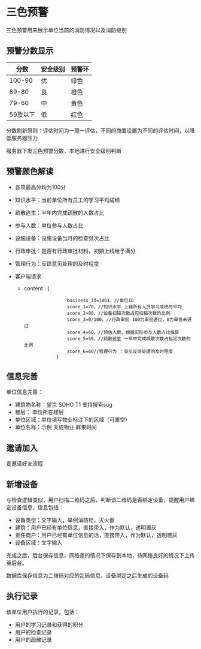# 三色预警

三色预警用来展示单位当前的消防情况以及消防级别

## 预警分数显示

| 分数     | 安全级别 | 预警环  |
| ------ | ---- | ---- |
| 100-90 | 优    | 绿色   |
| 89-80  | 良    | 橙色   |
| 79-60  | 中    | 黄色   |
| 59及以下  | 低    | 红色   |

​	分数刷新原则：评估时间为一周一评估，不同的商厦设置为不同的评估时间，以降低服务器压力

服务器下发三色预警分数，本地进行安全级别判断

## 预警颜色解读

* 各项最高分均为100分
* 知识水平：当前单位所有员工的学习平均成绩


* 疏散逃生：半年内完成疏散的人数占比  


* 参与人数：单位参与人数占比


* 设施设备：设施设备当月的检查频次占比


* 行政审批：是否有行政审批材料，初期上线给予满分


* 管理行为：反馈意见处理的及时程度

* 客户端请求

  * content : {

                        business_id=1001，//单位ID
                        score_1=70，//知识水平 上铺所有人员学习成绩的平均
                        score_2=80，//设备扫描次数占应扫描次数的比例
                        score_3=0/100，//行政审批 100为审批通过，0为审批未通过
                        score_4=60，//预估人数，根据实际参与人数占比推算
                        score_5=50，//疏散逃生 一年中完成疏散次数占指定次数的比例
                        score_6=60//管理行为 ：意见反馈处理的及时程度
                    }


## 信息完善

单位信息完善：

* 建筑物名称：望京 SOHO T1     支持搜索sug
* 楼层： 单位所在楼层
* 单位区域：单位填写物业标注下的区域（可置空）
* 单位名称：示例  天成物业   鲜果时间

## 邀请加入

走邀请好友流程

## 新增设备

与检查逻辑类似，用户扫描二维码之后，判断该二维码是否绑定设备，提醒用户绑定设备信息，信息包括：

* 设备类型：文字输入，举例消防栓，灭火器
* 建筑：用户已经有单位信息，直接带入，作为默认，透明置灰
* 责任商户：用户已经有单位信息的话，直接带入，作为默认，透明置灰
* 设备区域：文字输入

完成之后，后台保存信息，网络差的情况下保存到本地，待网络良好的情况下上传至后台。

数据库保存信息为二维码对应的乱码信息，设备绑定之后生成的设备码

## 执行记录

该单位用户执行的记录，包括：

* 用户的学习记录和获得的积分
* 用户的检查记录
* 用户的疏散记录





